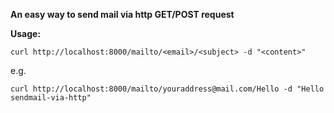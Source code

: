 **An easy way to send mail via http GET/POST request**

**Usage:**

    curl http://localhost:8000/mailto/<email>/<subject> -d "<content>"

e.g.

    curl http://localhost:8000/mailto/youraddress@mail.com/Hello -d "Hello sendmail-via-http"
